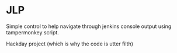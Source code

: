 # JLP
Simple control to help navigate through jenkins console output using tampermonkey script.

Hackday project (which is why the code is utter filth)
